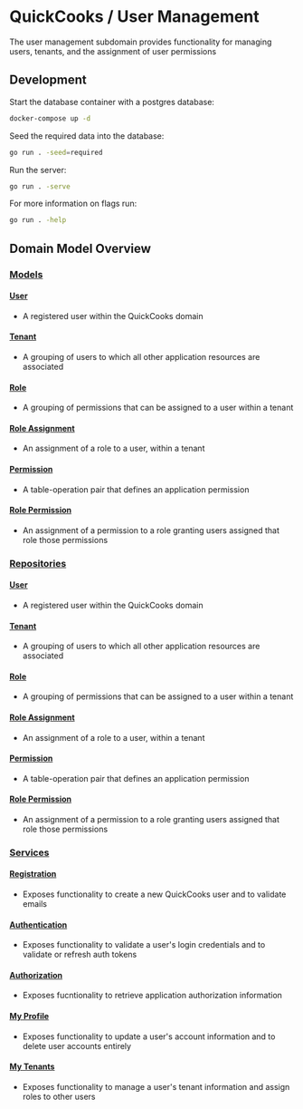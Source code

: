 # QuickCooks / User Management

The user management subdomain provides functionality for managing users, tenants, and the assignment of user permissions

## Development

Start the database container with a postgres database:

```sh
docker-compose up -d
```

Seed the required data into the database:

```sh
go run . -seed=required
```

Run the server:

```sh
go run . -serve
```

For more information on flags run:

```sh
go run . -help
```

## Domain Model Overview

### [Models](./models/main.go)

#### [User](./models/user.go)

- A registered user within the QuickCooks domain

#### [Tenant](./models/tenant.go)

- A grouping of users to which all other application resources are associated

#### [Role](./models/role.go)

- A grouping of permissions that can be assigned to a user within a tenant

#### [Role Assignment](./models/role-assignment.go)

- An assignment of a role to a user, within a tenant

#### [Permission](./models/permission.go)

- A table-operation pair that defines an application permission

#### [Role Permission](./models/role-permission.go)

- An assignment of a permission to a role granting users assigned that role those permissions

### [Repositories](./repositories/main.go)

#### [User](./repositories/user.go)

- A registered user within the QuickCooks domain

#### [Tenant](./repositories/tenant.go)

- A grouping of users to which all other application resources are associated

#### [Role](./repositories/role.go)

- A grouping of permissions that can be assigned to a user within a tenant

#### [Role Assignment](./repositories/role-assignment.go)

- An assignment of a role to a user, within a tenant

#### [Permission](./repositories/permission.go)

- A table-operation pair that defines an application permission

#### [Role Permission](./repositories/role-permission.go)

- An assignment of a permission to a role granting users assigned that role those permissions

### [Services](./services/main.go)

#### [Registration](./services/registration.go)

- Exposes functionality to create a new QuickCooks user and to validate emails

#### [Authentication](./services/authentication.go)

- Exposes functionality to validate a user's login credentials and to validate or refresh auth tokens

#### [Authorization](./services/authorization.go)

- Exposes fucntionality to retrieve application authorization information

#### [My Profile](./services/my-profile.go)

- Exposes functionality to update a user's account information and to delete user accounts entirely

#### [My Tenants](./services/my-tenants.go)

- Exposes functionality to manage a user's tenant information and assign roles to other users
